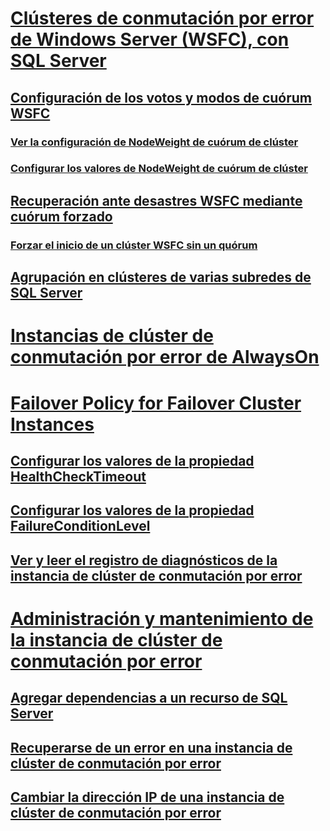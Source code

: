 # [Clústeres de conmutación por error de Windows Server (WSFC), con SQL Server](windows/windows-server-failover-clustering-wsfc-with-sql-server.md)
## [Configuración de los votos y modos de cuórum WSFC](windows/wsfc-quorum-modes-and-voting-configuration-sql-server.md)
### [Ver la configuración de NodeWeight de cuórum de clúster](windows/view-cluster-quorum-nodeweight-settings.md)
### [Configurar los valores de NodeWeight de cuórum de clúster](windows/configure-cluster-quorum-nodeweight-settings.md)
## [Recuperación ante desastres WSFC mediante cuórum forzado](windows/wsfc-disaster-recovery-through-forced-quorum-sql-server.md)
### [Forzar el inicio de un clúster WSFC sin un quórum](windows/force-a-wsfc-cluster-to-start-without-a-quorum.md)
## [Agrupación en clústeres de varias subredes de SQL Server](windows/sql-server-multi-subnet-clustering-sql-server.md)
# [Instancias de clúster de conmutación por error de AlwaysOn](windows/always-on-failover-cluster-instances-sql-server.md)
# [Failover Policy for Failover Cluster Instances](windows/failover-policy-for-failover-cluster-instances.md)
## [Configurar los valores de la propiedad HealthCheckTimeout](windows/configure-healthchecktimeout-property-settings.md)
## [Configurar los valores de la propiedad FailureConditionLevel](windows/configure-failureconditionlevel-property-settings.md)
## [Ver y leer el registro de diagnósticos de la instancia de clúster de conmutación por error](windows/view-and-read-failover-cluster-instance-diagnostics-log.md)
# [Administración y mantenimiento de la instancia de clúster de conmutación por error](windows/failover-cluster-instance-administration-and-maintenance.md)
## [Agregar dependencias a un recurso de SQL Server](windows/add-dependencies-to-a-sql-server-resource.md)
## [Recuperarse de un error en una instancia de clúster de conmutación por error](windows/recover-from-failover-cluster-instance-failure.md)
## [Cambiar la dirección IP de una instancia de clúster de conmutación por error](windows/change-the-ip-address-of-a-failover-cluster-instance.md)
